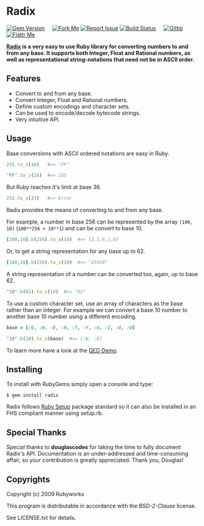 # Radix

[![Gem Version](http://img.shields.io/gem/v/radix.svg?style=flat)](http://rubygems.org/gem/radix)
&nbsp; &nbsp;
[![Fork Me](http://img.shields.io/badge/scm-github-blue.svg?style=flat)](http://github.com/rubyworks/radix)
[![Report Issue](http://img.shields.io/github/issues/rubyworks/radix.svg?style=flat)](http://github.com/rubyworks/radix/issues)
[![Build Status](http://img.shields.io/travis/rubyworks/radix.svg?style=flat)](http://travis-ci.org/rubyworks/radix)
&nbsp; &nbsp;
[![Gittip](http://img.shields.io/badge/gittip-$1/wk-green.svg?style=flat)](https://www.gittip.com/on/github/rubyworks/)
[![Flattr Me](http://api.flattr.com/button/flattr-badge-large.png)](http://flattr.com/thing/324911/Rubyworks-Ruby-Development-Fund)


<b>[Radix]((http://rubyworks.github.com/radix)) is a very easy to use Ruby library
for converting numbers to and from any base. It supports both Integer, Float and
Rational numbers, as well as representational string-notations that need not be
in ASCII order.</b>


## Features

* Convert to and from any base.
* Convert Integer, Float and Rational numbers.
* Define custom encodings and character sets.
* Can be used to encode/decode bytecode strings.
* Very intuitive API.


## Usage

Base conversions with ASCII ordered notations are easy in Ruby.

```ruby
255.to_s(16)   #=> "FF"

"FF".to_i(16)  #=> 255
```

But Ruby reaches it's limit at base 36.

```ruby
255.to_s(37)   #=> Error
```

Radix provides the means of converting to and from any base.

For example, a number in base 256 can be represented by the array `[100, 10]`
(`100**256 + 10**1`) and can be convert to base 10.

```ruby
[100,10].b(256).to_a(10)  #=> [2,5,6,1,0]
```

Or, to get a string representation for any base up to 62.

```ruby
[100,10].b(256).to_s(10)  #=> "25610"
```

A string representation of a number can be converted too, again,
up to base 62.

```ruby
"10".b(62).to_s(10)  #=> "62"
```

To use a custom character set, use an array of characters as the base
rather than an integer. For example we can convert a base 10 number
to another base 10 number using a different encoding.

```ruby
base = [:Q, :W, :E, :R, :T, :Y, :U, :I, :O, :U]

"10".b(10).to_a(base)  #=> [:W, :Q]
```

To learn more have a look at the [QED Demo](http://rubydoc.info/gems/radix/file/DEMO.md).


## Installing

To install with RubyGems simply open a console and type:

    $ gem install radix

Radix follows [Ruby Setup](http://rubyworks.github.com/setup) package standard
so it can also be installed in an FHS compliant manner using setup.rb.


## Special Thanks

Special thanks to **douglascodes** for taking the time to fully document
Radix's API. Documentation is an under-addressed and time-consuming affair,
so your contribution is greatly appreciated. Thank you, Douglas!


## Copyrights

Copyright (c) 2009 Rubyworks

This program is distributable in accordance with the *BSD-2-Clause* license.

See LICENSE.txt for details.

